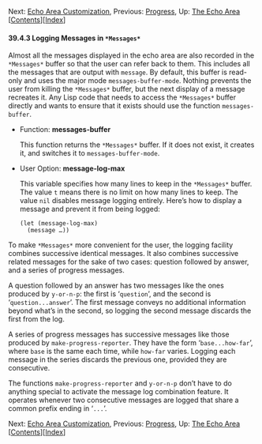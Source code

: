 <!-- This is the GNU Emacs Lisp Reference Manual
corresponding to Emacs version 27.2.

Copyright (C) 1990-1996, 1998-2021 Free Software Foundation,
Inc.

Permission is granted to copy, distribute and/or modify this document
under the terms of the GNU Free Documentation License, Version 1.3 or
any later version published by the Free Software Foundation; with the
Invariant Sections being "GNU General Public License," with the
Front-Cover Texts being "A GNU Manual," and with the Back-Cover
Texts as in (a) below.  A copy of the license is included in the
section entitled "GNU Free Documentation License."

(a) The FSF's Back-Cover Text is: "You have the freedom to copy and
modify this GNU manual.  Buying copies from the FSF supports it in
developing GNU and promoting software freedom." -->

<!-- Created by GNU Texinfo 6.7, http://www.gnu.org/software/texinfo/ -->

Next: [Echo Area Customization](Echo-Area-Customization.html), Previous: [Progress](Progress.html), Up: [The Echo Area](The-Echo-Area.html)   \[[Contents](index.html#SEC_Contents "Table of contents")]\[[Index](Index.html "Index")]

#### 39.4.3 Logging Messages in `*Messages*`

Almost all the messages displayed in the echo area are also recorded in the `*Messages*` buffer so that the user can refer back to them. This includes all the messages that are output with `message`. By default, this buffer is read-only and uses the major mode `messages-buffer-mode`. Nothing prevents the user from killing the `*Messages*` buffer, but the next display of a message recreates it. Any Lisp code that needs to access the `*Messages*` buffer directly and wants to ensure that it exists should use the function `messages-buffer`.

*   Function: **messages-buffer**

    This function returns the `*Messages*` buffer. If it does not exist, it creates it, and switches it to `messages-buffer-mode`.

<!---->

*   User Option: **message-log-max**

    This variable specifies how many lines to keep in the `*Messages*` buffer. The value `t` means there is no limit on how many lines to keep. The value `nil` disables message logging entirely. Here’s how to display a message and prevent it from being logged:

        (let (message-log-max)
          (message …))

To make `*Messages*` more convenient for the user, the logging facility combines successive identical messages. It also combines successive related messages for the sake of two cases: question followed by answer, and a series of progress messages.

A question followed by an answer has two messages like the ones produced by `y-or-n-p`: the first is ‘`question`’, and the second is ‘`question...answer`’. The first message conveys no additional information beyond what’s in the second, so logging the second message discards the first from the log.

A series of progress messages has successive messages like those produced by `make-progress-reporter`. They have the form ‘`base...how-far`’, where `base` is the same each time, while `how-far` varies. Logging each message in the series discards the previous one, provided they are consecutive.

The functions `make-progress-reporter` and `y-or-n-p` don’t have to do anything special to activate the message log combination feature. It operates whenever two consecutive messages are logged that share a common prefix ending in ‘`...`’.

Next: [Echo Area Customization](Echo-Area-Customization.html), Previous: [Progress](Progress.html), Up: [The Echo Area](The-Echo-Area.html)   \[[Contents](index.html#SEC_Contents "Table of contents")]\[[Index](Index.html "Index")]
